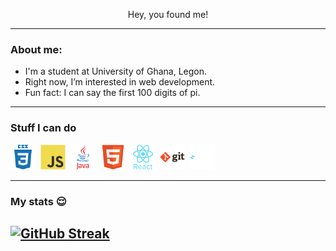 
<p align="center">Hey, you found me! </p>

---

### About me:
+ I'm a student at University of Ghana, Legon.
+ Right now, I’m interested in web development. 
+ Fun fact: I can say the first 100 digits of pi.
---
### Stuff I can do
  <div>
      
  <img src="https://github.com/devicons/devicon/blob/master/icons/css3/css3-plain-wordmark.svg"  title="CSS3" alt="CSS" width="40" height="40"/>&nbsp;
  <img src="https://github.com/devicons/devicon/blob/master/icons/javascript/javascript-original.svg" title="JavaScript" alt="JavaScript" width="40" height="40"/>&nbsp;
  <img src="https://github.com/devicons/devicon/blob/master/icons/java/java-original-wordmark.svg" title="Java" alt="Java" width="40" height="40"/>&nbsp;
  <img src="https://github.com/devicons/devicon/blob/master/icons/html5/html5-original.svg" title="HTML5" alt="HTML" width="40" height="40"/>&nbsp;
  <img src="https://github.com/devicons/devicon/blob/master/icons/react/react-original-wordmark.svg" title="React" alt="React" width="40" height="40"/>&nbsp;
  <img src="https://github.com/devicons/devicon/blob/master/icons/git/git-original-wordmark.svg" title="Git" alt="Git" width="40" height="40"/>&nbsp;
  <img src="https://github.com/devicons/devicon/blob/master/icons/tailwindcss/tailwindcss-original-wordmark.svg" title="TailwindCSS" alt="TailwindCSS" width="40" height="40"/>&nbsp;

</div>

---

### My stats 😌
[![GitHub Streak](http://github-readme-streak-stats.herokuapp.com?user=favourrr-a&theme=github-dark-dimmed&hide_border=true)](https://git.io/streak-stats)
---
<img src="https://komarev.com/ghpvc/?username=favourrr-a&style=flat-square&color=blue" alt=""/>
<!---
favourrr-a/favourrr-a is a ✨ special ✨ repository because its `README.md` (this file) appears on your GitHub profile.
You can click the Preview link to take a look at your changes.
--->
